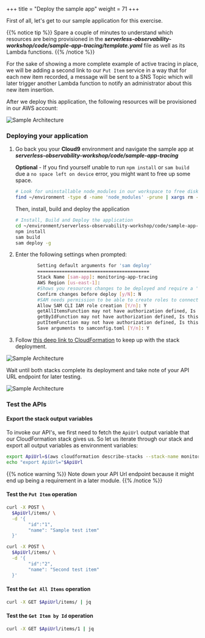 +++
title = "Deploy the sample app"
weight = 71
+++

First of all, let's get to our sample application for this exercise.

{{% notice tip %}}
Spare a couple of minutes to understand which resources are being provisioned in the **_serverless-observability-workshop/code/sample-app-tracing/template.yaml_** file as well as its Lambda functions.
{{% /notice %}}

For the sake of showing a more complete example of active tracing in place, we will be adding a second link to our `Put Item` service in a way that for each new item recorded, a message will be sent to a SNS Topic which will later trigger another Lambda function to notify an administrator about this new item insertion.

After we deploy this application, the following resources will be provisioned in our AWS account:

![Sample Architecture](/images/tracing_app.png?width=40pc)

### Deploying your application

1. Go back you your **Cloud9** environment and navigate the sample app at **_serverless-observability-workshop/code/sample-app-tracing_**

   **Optional** - If you find yourself unable to run `npm install` or `sam build` due a `no space left on device` error, you might want to free up some space.

   ```sh
   # Look for uninstallable node_modules in our workspace to free disk space
   find ~/environment -type d -name 'node_modules' -prune | xargs rm -r
   ```

   Then, install, build and deploy the application

   ```sh
   # Install, Build and Deploy the application
   cd ~/environment/serverless-observability-workshop/code/sample-app-tracing
   npm install
   sam build
   sam deploy -g
   ```

1. Enter the following settings when prompted:

   ```sh
           Setting default arguments for 'sam deploy'
           =========================================
           Stack Name [sam-app]: monitoring-app-tracing
           AWS Region [us-east-1]:
           #Shows you resources changes to be deployed and require a 'Y' to initiate deploy
           Confirm changes before deploy [y/N]: N
           #SAM needs permission to be able to create roles to connect to the resources in your template
           Allow SAM CLI IAM role creation [Y/n]: Y
           getAllItemsFunction may not have authorization defined, Is this okay? [y/N]: Y
           getByIdFunction may not have authorization defined, Is this okay? [y/N]: Y
           putItemFunction may not have authorization defined, Is this okay? [y/N]: Y
           Save arguments to samconfig.toml [Y/n]: Y
   ```

1. Follow [this deep link to CloudFormation](https://console.aws.amazon.com/cloudformation/home#/stacks?filteringText=monitoring-&filteringStatus=active&viewNested=true&hideStacks=false&stackId=) to keep up with the stack deployment.

![Sample Architecture](/images/samstacks_tracing.png)

Wait until both stacks complete its deployment and take note of your API URL endpoint for later testing.

![Sample Architecture](/images/samstackcomplete_tracing.png)

### Test the APIs

#### Export the stack output variables

To invoke our API's, we first need to fetch the `ApiUrl` output variable that our CloudFormation stack gives us. So let us iterate through our stack and export all output variables as environment variables:

```sh
export ApiUrl=$(aws cloudformation describe-stacks --stack-name monitoring-app-tracing --output json | jq '.Stacks[].Outputs[] | select(.OutputKey=="ApiUrl") | .OutputValue' | sed -e 's/^"//'  -e 's/"$//')
echo "export ApiUrl="$ApiUrl
```

{{% notice warning %}}
Note down your API Url endpoint because it might end up being a requirement in a later module.
{{% /notice %}}

#### Test the `Put Item` operation

```sh
curl -X POST \
  $ApiUrl/items/ \
  -d '{
        "id":"1",
        "name": "Sample test item"
  }'

curl -X POST \
  $ApiUrl/items/ \
  -d '{
        "id":"2",
        "name": "Second test item"
  }'
```

#### Test the `Get All Items` operation

```sh
curl -X GET $ApiUrl/items/ | jq
```

#### Test the `Get Item by Id` operation

```sh
curl -X GET $ApiUrl/items/1 | jq
```
